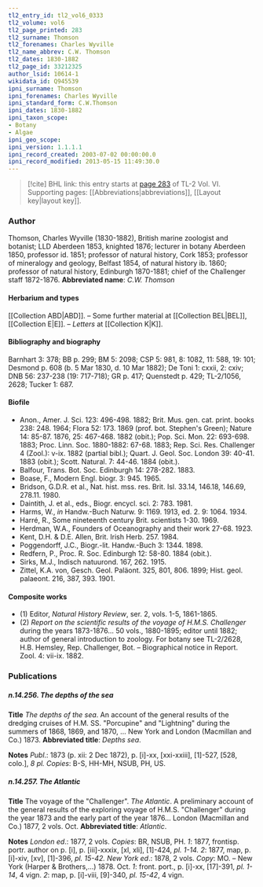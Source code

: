 ```yaml
---
tl2_entry_id: tl2_vol6_0333
tl2_volume: vol6
tl2_page_printed: 283
tl2_surname: Thomson
tl2_forenames: Charles Wyville
tl2_name_abbrev: C.W. Thomson
tl2_dates: 1830-1882
tl2_page_id: 33212325
author_lsid: 10614-1
wikidata_id: Q945539
ipni_surname: Thomson
ipni_forenames: Charles Wyville
ipni_standard_form: C.W.Thomson
ipni_dates: 1830-1882
ipni_taxon_scope: 
- Botany
- Algae
ipni_geo_scope: 
ipni_version: 1.1.1.1
ipni_record_created: 2003-07-02 00:00:00.0
ipni_record_modified: 2013-05-15 11:49:30.0
---
```



> [!cite] BHL link: this entry starts at [page 283](https://www.biodiversitylibrary.org/page/33212325) of TL-2 Vol. VI.
> Supporting pages: [[Abbreviations|abbreviations]], [[Layout key|layout key]].

### Author

Thomson, Charles Wyville (1830-1882), British marine zoologist and botanist; LLD Aberdeen 1853, knighted 1876; lecturer in botany Aberdeen 1850, professor id. 1851; professor of natural history, Cork 1853; professor of mineralogy and geology, Belfast 1854, of natural history ib. 1860; professor of natural history, Edinburgh 1870-1881; chief of the Challenger staff 1872-1876. 
**Abbreviated name**: *C.W. Thomson*

#### Herbarium and types

[[Collection ABD|ABD]]. – Some further material at [[Collection BEL|BEL]], [[Collection E|E]]. – *Letters* at [[Collection K|K]].

#### Bibliography and biography

Barnhart 3: 378; BB p. 299; BM 5: 2098; CSP 5: 981, 8: 1082, 11: 588, 19: 101; Desmond p. 608 (b. 5 Mar 1830, d. 10 Mar 1882); De Toni 1: cxxii, 2: cxiv; DNB 56: 237-238 (19: 717-718); GR p. 417; Quenstedt p. 429; TL-2/1056, 2628; Tucker 1: 687.

#### Biofile

- Anon., Amer. J. Sci. 123: 496-498. 1882; Brit. Mus. gen. cat. print. books 238: 248. 1964; Flora 52: 173. 1869 (prof. bot. Stephen's Green); Nature 14: 85-87. 1876, 25: 467-468. 1882 (obit.); Pop. Sci. Mon. 22: 693-698. 1883; Proc. Linn. Soc. 1880-1882: 67-68. 1883; Rep. Sci. Res. Challenger 4 (Zool.): v-ix. 1882 (partial bibl.); Quart. J. Geol. Soc. London 39: 40-41. 1883 (obit.); Scott. Natural. 7: 44-46. 1884 (obit.).
- Balfour, Trans. Bot. Soc. Edinburgh 14: 278-282. 1883.
- Boase, F., Modern Engl. biogr. 3: 945. 1965.
- Bridson, G.D.R. et al., Nat. hist. mss. res. Brit. Isl. 33.14, 146.18, 146.69, 278.11. 1980.
- Daintith, J. et al., eds., Biogr. encycl. sci. 2: 783. 1981.
- Harms, W., *in* Handw.-Buch Naturw. 9: 1169. 1913, ed. 2. 9: 1064. 1934.
- Harré, R., Some nineteenth century Brit. scientists 1-30. 1969.
- Herdman, W.A., Founders of Oceanography and their work 27-68. 1923.
- Kent, D.H. & D.E. Allen, Brit. Irish Herb. 257. 1984.
- Poggendorff, J.C., Biogr.-lit. Handw.-Buch 3: 1344. 1898.
- Redfern, P., Proc. R. Soc. Edinburgh 12: 58-80. 1884 (obit.).
- Sirks, M.J., Indisch natuurond. 167, 262. 1915.
- Zittel, K.A. von, Gesch. Geol. Paläont. 325, 801, 806. 1899; Hist. geol. palaeont. 216, 387, 393. 1901.

#### Composite works

- (1) Editor, *Natural History Review*, ser. 2, vols. 1-5, 1861-1865.
- (2) *Report on the scientific results of the voyage of H.M.S. Challenger* during the years 1873-1876... 50 vols., 1880-1895; editor until 1882; author of general introduction to zoology. For botany see TL-2/2628, H.B. Hemsley, Rep. Challenger, Bot. – Biographical notice in Report. Zool. 4: vii-ix. 1882.

### Publications

##### n.14.256. The depths of the sea

**Title**
*The depths of the sea*. An account of the general results of the dredging cruises of H.M. SS. "Porcupine" and "Lightning" during the summers of 1868, 1869, and 1870, ... New York and London (Macmillan and Co.) 1873.
**Abbreviated title**: *Depths sea*.

**Notes**
*Publ*.: 1873 (p. xii: 2 Dec 1872), p. \[i\]-xx, \[xxi-xxiii\], \[1\]-527, \[528, colo.\], *8 pl. Copies*: B-S, HH-MH, NSUB, PH, US.

##### n.14.257. The Atlantic

**Title**
The voyage of the "Challenger". *The Atlantic*. A preliminary account of the general results of the exploring voyage of H.M.S. "Challenger" during the year 1873 and the early part of the year 1876... London (Macmillan and Co.) 1877, 2 vols. Oct.
**Abbreviated title**: *Atlantic*.

**Notes**
*London ed*.: 1877, 2 vols. *Copies*: BR, NSUB, PH.
*1*: 1877, frontisp. portr. author on p. \[i\], p. \[iii\]-xxxix, \[xl, xli\], \[1\]-424, *pl. 1-14.*
*2*: 1877, map, p. \[i\]-xiv, \[xv\], \[1\]-396, *pl. 15-42.*
*New York ed*.: 1878, 2 vols. *Copy*: MO. – New York (Harper & Brothers,...) 1878. Oct.
*1*: front. port., p. \[i\]-xx, \[17\]-391, *pl. 1-14*, 4 vign.
*2*: map, p. \[i\]-viii, \[9\]-340, *pl. 15-42*, 4 vign.

